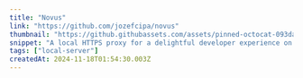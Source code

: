 ```yaml
---
title: "Novus"
link: "https://github.com/jozefcipa/novus"
thumbnail: "https://github.githubassets.com/assets/pinned-octocat-093da3e6fa40.svg"
snippet: "A local HTTPS proxy for a delightful developer experience on macOS - jozefcipa/novus"
tags: ["local-server"]
createdAt: 2024-11-18T01:54:30.003Z
---
```


